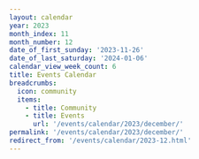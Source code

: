 ```yaml
---
layout: calendar
year: 2023
month_index: 11
month_number: 12
date_of_first_sunday: '2023-11-26'
date_of_last_saturday: '2024-01-06'
calendar_view_week_count: 6
title: Events Calendar
breadcrumbs:
  icon: community
  items:
    - title: Community
    - title: Events
      url: '/events/calendar/2023/december/'
permalink: '/events/calendar/2023/december/'
redirect_from: '/events/calendar/2023-12.html'
---
```

